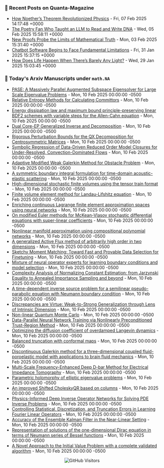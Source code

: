 ### 📝 Recent Posts on Quanta-Magazine
<!-- quanta starts -->
* <a href="https://www.quantamagazine.org/how-noethers-theorem-revolutionized-physics-20250207/">How Noether’s Theorem Revolutionized Physics</a> - Fri, 07 Feb 2025 14:17:48 +0000
* <a href="https://www.quantamagazine.org/the-poetry-fan-who-taught-an-llm-to-read-and-write-dna-20250205/">The Poetry Fan Who Taught an LLM to Read and Write DNA</a> - Wed, 05 Feb 2025 15:58:11 +0000
* <a href="https://www.quantamagazine.org/new-proofs-probe-the-limits-of-mathematical-truth-20250203/">New Proofs Probe the Limits of Mathematical Truth</a> - Mon, 03 Feb 2025 15:31:40 +0000
* <a href="https://www.quantamagazine.org/chatbot-software-begins-to-face-fundamental-limitations-20250131/">Chatbot Software Begins to Face Fundamental Limitations</a> - Fri, 31 Jan 2025 15:37:15 +0000
* <a href="https://www.quantamagazine.org/how-does-life-happen-when-theres-barely-any-light-20250129/">How Does Life Happen When There’s Barely Any Light?</a> - Wed, 29 Jan 2025 15:03:45 +0000
<!-- quanta ends -->


### 📝 Today's Arxiv Manuscripts under ``math.NA``
<!-- arxiv-math-na starts -->
* <a href="https://arxiv.org/abs/2502.04589">PASE: A Massively Parallel Augmented Subspace Eigensolver for Large Scale Eigenvalue Problems</a> - Mon, 10 Feb 2025 00:00:00 -0500
* <a href="https://arxiv.org/abs/2502.04605">Relative Entropy Methods for Calculating Committors</a> - Mon, 10 Feb 2025 00:00:00 -0500
* <a href="https://arxiv.org/abs/2502.04616">Energy dissipation law and maximum bound principle-preserving linear BDF2 schemes with variable steps for the Allen-Cahn equation</a> - Mon, 10 Feb 2025 00:00:00 -0500
* <a href="https://arxiv.org/abs/2502.04652">Dual Core-EP Generalized Inverse and Decomposition</a> - Mon, 10 Feb 2025 00:00:00 -0500
* <a href="https://arxiv.org/abs/2502.04698">Rigorous Perturbation Bounds for the QX Decomposition for Centrosymmetric Matrices</a> - Mon, 10 Feb 2025 00:00:00 -0500
* <a href="https://arxiv.org/abs/2502.04703">Symbolic Regression of Data-Driven Reduced Order Model Closures for Under-Resolved, Convection-Dominated Flows</a> - Mon, 10 Feb 2025 00:00:00 -0500
* <a href="https://arxiv.org/abs/2502.04717">Adaptive Modified Weak Galerkin Method for Obstacle Problem</a> - Mon, 10 Feb 2025 00:00:00 -0500
* <a href="https://arxiv.org/abs/2502.04767">A symmetric boundary integral formulation for time-domain acoustic-elastic scattering</a> - Mon, 10 Feb 2025 00:00:00 -0500
* <a href="https://arxiv.org/abs/2502.04868">High-dimensional stochastic finite volumes using the tensor train format</a> - Mon, 10 Feb 2025 00:00:00 -0500
* <a href="https://arxiv.org/abs/2502.04871">Finite volume element method for Landau-Lifshitz equation</a> - Mon, 10 Feb 2025 00:00:00 -0500
* <a href="https://arxiv.org/abs/2502.04947">Enriching continuous Lagrange finite element approximation spaces using neural networks</a> - Mon, 10 Feb 2025 00:00:00 -0500
* <a href="https://arxiv.org/abs/2502.05057">On modified Euler methods for McKean-Vlasov stochastic differential equations with super-linear coefficients</a> - Mon, 10 Feb 2025 00:00:00 -0500
* <a href="https://arxiv.org/abs/2502.05088">Nonlinear manifold approximation using compositional polynomial networks</a> - Mon, 10 Feb 2025 00:00:00 -0500
* <a href="https://arxiv.org/abs/2502.05101">A generalized Active Flux method of arbitrarily high order in two dimensions</a> - Mon, 10 Feb 2025 00:00:00 -0500
* <a href="https://arxiv.org/abs/2407.06120">Sketchy Moment Matching: Toward Fast and Provable Data Selection for Finetuning</a> - Mon, 10 Feb 2025 00:00:00 -0500
* <a href="https://arxiv.org/abs/2502.04562">Mixture of neural operator experts for learning boundary conditions and model selection</a> - Mon, 10 Feb 2025 00:00:00 -0500
* <a href="https://arxiv.org/abs/2502.04575">Complexity Analysis of Normalizing Constant Estimation: from Jarzynski Equality to Annealed Importance Sampling and beyond</a> - Mon, 10 Feb 2025 00:00:00 -0500
* <a href="https://arxiv.org/abs/2502.04821">A time-dependent inverse source problem for a semilinear pseudo-parabolic equation with Neumann boundary condition</a> - Mon, 10 Feb 2025 00:00:00 -0500
* <a href="https://arxiv.org/abs/2502.05075">Discrepancies are Virtue: Weak-to-Strong Generalization through Lens of Intrinsic Dimension</a> - Mon, 10 Feb 2025 00:00:00 -0500
* <a href="https://arxiv.org/abs/2502.05094">Non-linear Quantum Monte Carlo</a> - Mon, 10 Feb 2025 00:00:00 -0500
* <a href="https://arxiv.org/abs/2502.05133">Data-Parallel Neural Network Training via Nonlinearly Preconditioned Trust-Region Method</a> - Mon, 10 Feb 2025 00:00:00 -0500
* <a href="https://arxiv.org/abs/2404.12087">Optimizing the diffusion coefficient of overdamped Langevin dynamics</a> - Mon, 10 Feb 2025 00:00:00 -0500
* <a href="https://arxiv.org/abs/2405.15656">Balanced truncation with conformal maps</a> - Mon, 10 Feb 2025 00:00:00 -0500
* <a href="https://arxiv.org/abs/2406.14041">Discontinuous Galerkin method for a three-dimensional coupled fluid-poroelastic model with applications to brain fluid mechanics</a> - Mon, 10 Feb 2025 00:00:00 -0500
* <a href="https://arxiv.org/abs/2407.03335">Multi-Scale Frequency-Enhanced Deep D-bar Method for Electrical Impedance Tomography</a> - Mon, 10 Feb 2025 00:00:00 -0500
* <a href="https://arxiv.org/abs/2408.01227">Parametric holomorphy of elliptic eigenvalue problems</a> - Mon, 10 Feb 2025 00:00:00 -0500
* <a href="https://arxiv.org/abs/2408.06311">An improved Shifted CholeskyQR based on columns</a> - Mon, 10 Feb 2025 00:00:00 -0500
* <a href="https://arxiv.org/abs/2412.03161">Physics-Informed Deep Inverse Operator Networks for Solving PDE Inverse Problems</a> - Mon, 10 Feb 2025 00:00:00 -0500
* <a href="https://arxiv.org/abs/2408.09004">Controlling Statistical, Discretization, and Truncation Errors in Learning Fourier Linear Operators</a> - Mon, 10 Feb 2025 00:00:00 -0500
* <a href="https://arxiv.org/abs/2409.09800">Accuracy of the Ensemble Kalman Filter in the Near-Linear Setting</a> - Mon, 10 Feb 2025 00:00:00 -0500
* <a href="https://arxiv.org/abs/2502.00303">Representation of solutions of the one-dimensional Dirac equation in terms of Neumann series of Bessel functions</a> - Mon, 10 Feb 2025 00:00:00 -0500
* <a href="https://arxiv.org/abs/2502.00503">A Novel Approach to the Initial Value Problem with a complete validated algorithm</a> - Mon, 10 Feb 2025 00:00:00 -0500
<!-- arxiv-math-na ends -->

<div align="center">
  
![GitHub Visitors](https://api.visitorbadge.io/api/visitors?path=https%3A%2F%2Fgithub.com%2Flowrank&label=profile%20views&labelColor=%231e1e2e&countColor=%23cba6f7)



</div>
